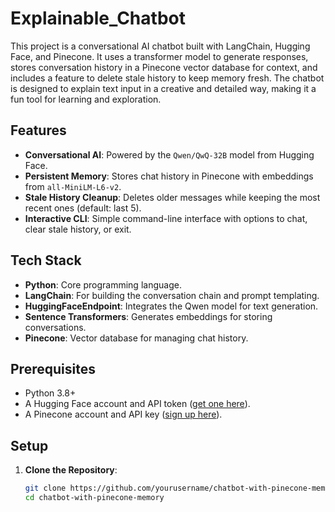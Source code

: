 # Explainable_Chatbot

This project is a conversational AI chatbot built with LangChain, Hugging Face, and Pinecone. It uses a transformer model to generate responses, stores conversation history in a Pinecone vector database for context, and includes a feature to delete stale history to keep memory fresh. The chatbot is designed to explain text input in a creative and detailed way, making it a fun tool for learning and exploration.

## Features
- **Conversational AI**: Powered by the `Qwen/QwQ-32B` model from Hugging Face.
- **Persistent Memory**: Stores chat history in Pinecone with embeddings from `all-MiniLM-L6-v2`.
- **Stale History Cleanup**: Deletes older messages while keeping the most recent ones (default: last 5).
- **Interactive CLI**: Simple command-line interface with options to chat, clear stale history, or exit.

## Tech Stack
- **Python**: Core programming language.
- **LangChain**: For building the conversation chain and prompt templating.
- **HuggingFaceEndpoint**: Integrates the Qwen model for text generation.
- **Sentence Transformers**: Generates embeddings for storing conversations.
- **Pinecone**: Vector database for managing chat history.

## Prerequisites
- Python 3.8+
- A Hugging Face account and API token ([get one here](https://huggingface.co/settings/tokens)).
- A Pinecone account and API key ([sign up here](https://www.pinecone.io/)).

## Setup
1. **Clone the Repository**:
   ```bash
   git clone https://github.com/yourusername/chatbot-with-pinecone-memory.git
   cd chatbot-with-pinecone-memory
